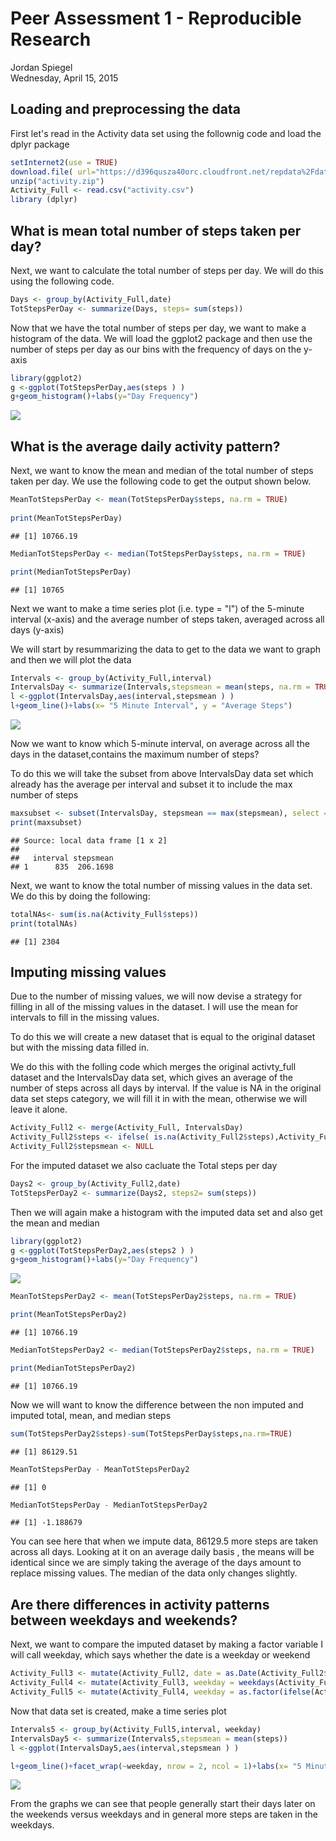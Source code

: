 # Peer Assessment 1 - Reproducible Research
Jordan Spiegel  
Wednesday, April 15, 2015  
## Loading and preprocessing the data
First let's read in the Activity data set using the follownig code and load the dplyr package

```r
setInternet2(use = TRUE)
download.file( url="https://d396qusza40orc.cloudfront.net/repdata%2Fdata%2Factivity.zip", destfile="activity.zip")
unzip("activity.zip")
Activity_Full <- read.csv("activity.csv")
library (dplyr)
```

## What is mean total number of steps taken per day?
Next, we want to calculate the total number of steps per day. We will do this using the following code.

```r
Days <- group_by(Activity_Full,date)
TotStepsPerDay <- summarize(Days, steps= sum(steps))
```

Now that we have the total number of steps per day, we want to make a histogram of the data. We will load the ggplot2 package and then use the number of steps per day as our bins with the frequency of days on the y-axis


```r
library(ggplot2)
g <-ggplot(TotStepsPerDay,aes(steps ) )
g+geom_histogram()+labs(y="Day Frequency")
```

![](PA1_template_files/figure-html/unnamed-chunk-3-1.png) 

## What is the average daily activity pattern?
Next, we want to know the  mean and median of the total number of steps taken per day. We use the following code to get the output shown below.

```r
MeanTotStepsPerDay <- mean(TotStepsPerDay$steps, na.rm = TRUE)
        
print(MeanTotStepsPerDay)
```

```
## [1] 10766.19
```

```r
MedianTotStepsPerDay <- median(TotStepsPerDay$steps, na.rm = TRUE)

print(MedianTotStepsPerDay)
```

```
## [1] 10765
```

Next we want to make a time series plot (i.e. type = "l") of the 5-minute interval (x-axis) and the average number of steps taken, averaged across all days (y-axis)

We will start by resummarizing the data to get to the data we want to graph and then we will plot the data


```r
Intervals <- group_by(Activity_Full,interval)
IntervalsDay <- summarize(Intervals,stepsmean = mean(steps, na.rm = TRUE))
l <-ggplot(IntervalsDay,aes(interval,stepsmean ) )
l+geom_line()+labs(x= "5 Minute Interval", y = "Average Steps")
```

![](PA1_template_files/figure-html/unnamed-chunk-5-1.png) 

Now we want to know which 5-minute interval, on average across all the days in the dataset,contains the maximum number of steps?

To do this we will take the subset from above IntervalsDay data set which already has the average per interval and subset it to include the max number of steps


```r
maxsubset <- subset(IntervalsDay, stepsmean == max(stepsmean), select = )
print(maxsubset)
```

```
## Source: local data frame [1 x 2]
## 
##   interval stepsmean
## 1      835  206.1698
```

Next, we want to know the total number of missing values in the data set. We do this by doing the following:

```r
totalNAs<- sum(is.na(Activity_Full$steps))
print(totalNAs)
```

```
## [1] 2304
```

## Imputing missing values
Due to the number of missing values, we will now devise a strategy for filling in all of the missing values in the dataset. I will use the mean for intervals to fill in the missing values.

To do this we will create a new dataset that is equal to the original dataset but with the missing data filled in.

We do this with the folling code which merges the original activty_full dataset and the IntervalsDay data set, which gives an average of the number of steps across all days by interval. If the value is NA in the original data set steps category, we will fill it in with the mean, otherwise we will leave it alone. 


```r
Activity_Full2 <- merge(Activity_Full, IntervalsDay)
Activity_Full2$steps <- ifelse( is.na(Activity_Full2$steps),Activity_Full2$stepsmean, Activity_Full2$steps)
Activity_Full2$stepsmean <- NULL
```
For the imputed dataset we also cacluate the Total steps per day


```r
Days2 <- group_by(Activity_Full2,date)
TotStepsPerDay2 <- summarize(Days2, steps2= sum(steps))
```


Then we will again make a histogram with the imputed data set and also get the mean and median


```r
library(ggplot2)
g <-ggplot(TotStepsPerDay2,aes(steps2 ) )
g+geom_histogram()+labs(y="Day Frequency")
```

![](PA1_template_files/figure-html/unnamed-chunk-10-1.png) 


```r
MeanTotStepsPerDay2 <- mean(TotStepsPerDay2$steps, na.rm = TRUE)

print(MeanTotStepsPerDay2)
```

```
## [1] 10766.19
```

```r
MedianTotStepsPerDay2 <- median(TotStepsPerDay2$steps, na.rm = TRUE)

print(MedianTotStepsPerDay2)
```

```
## [1] 10766.19
```

Now we will want to know the difference between the non imputed and imputed total, mean, and median steps

```r
sum(TotStepsPerDay2$steps)-sum(TotStepsPerDay$steps,na.rm=TRUE)
```

```
## [1] 86129.51
```

```r
MeanTotStepsPerDay - MeanTotStepsPerDay2
```

```
## [1] 0
```

```r
MedianTotStepsPerDay - MedianTotStepsPerDay2
```

```
## [1] -1.188679
```


You can see here that when we impute data, 86129.5 more steps are taken across all days. Looking at it on an average daily basis , the means will be identical since
we are simply taking the average of the days amount to replace missing values. The median of the data only changes slightly.

## Are there differences in activity patterns between weekdays and weekends?
Next, we want to compare the imputed dataset by making a factor variable I will call weekday, which says whether the date is a weekday or weekend


```r
Activity_Full3 <- mutate(Activity_Full2, date = as.Date(Activity_Full2$date))
Activity_Full4 <- mutate(Activity_Full3, weekday = weekdays(Activity_Full3$date))
Activity_Full5 <- mutate(Activity_Full4, weekday = as.factor(ifelse(Activity_Full4$weekday %in% c("Saturday","Sunday"),"Weekend", "Weekday")))
```

Now that data set is created, make a time series plot



```r
Intervals5 <- group_by(Activity_Full5,interval, weekday)
IntervalsDay5 <- summarize(Intervals5,stepsmean = mean(steps))
l <-ggplot(IntervalsDay5,aes(interval,stepsmean ) )

l+geom_line()+facet_wrap(~weekday, nrow = 2, ncol = 1)+labs(x= "5 Minute Interval", y = "Average Steps")
```

![](PA1_template_files/figure-html/unnamed-chunk-14-1.png) 

From the graphs we can see that people generally start their days later on the weekends versus weekdays and in general more steps are taken in the weekdays.
